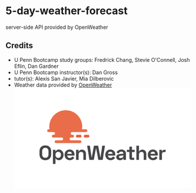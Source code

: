# 5-day-weather-forecast
server-side API provided by OpenWeather

## Credits

- U Penn Bootcamp study groups: Fredrick Chang, Stevie O'Connell, Josh Eflin, Dan Gardner
- U Penn Bootcamp instructor(s): Dan Gross
- tutor(s): Alexis San Javier, Mia Dilberovic
- Weather data provided by [OpenWeather](https://openweathermap.org/) ![OpenWeather logo with setting sun over open water](./assets/images/OpenWeather-Master-Logo%20RGB2.png)
